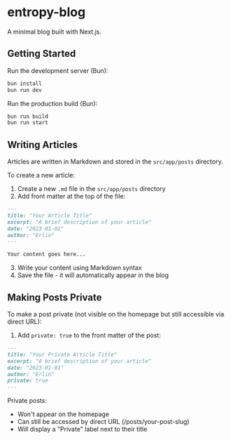 # entropy-blog

A minimal blog built with Next.js.


## Getting Started

Run the development server (Bun):

```bash
bun install
bun run dev
```

Run the production build (Bun):

```bash
bun run build
bun run start
```

## Writing Articles

Articles are written in Markdown and stored in the `src/app/posts` directory.

To create a new article:

1. Create a new `.md` file in the `src/app/posts` directory
2. Add front matter at the top of the file:

```markdown
---
title: "Your Article Title"
excerpt: "A brief description of your article"
date: "2023-01-01"
author: "Erlin"
---

Your content goes here...
```

3. Write your content using Markdown syntax
4. Save the file - it will automatically appear in the blog

## Making Posts Private

To make a post private (not visible on the homepage but still accessible via direct URL):

1. Add `private: true` to the front matter of the post:

```markdown
---
title: "Your Private Article Title"
excerpt: "A brief description of your article"
date: "2023-01-01"
author: "Erlin"
private: true
---
```

Private posts:
- Won't appear on the homepage
- Can still be accessed by direct URL (/posts/your-post-slug)
- Will display a "Private" label next to their title
